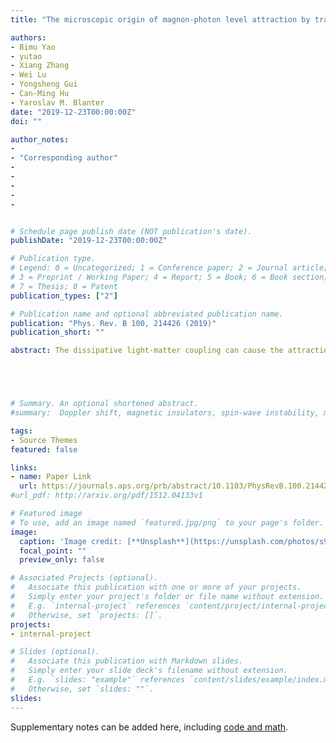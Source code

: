 ```yaml
---
title: "The microscopic origin of magnon-photon level attraction by traveling waves: Theory and experiment"

authors:
- Bimu Yao
- yutao
- Xiang Zhang
- Wei Lu
- Yongsheng Gui
- Can-Ming Hu
- Yaroslav M. Blanter
date: "2019-12-23T00:00:00Z"
doi: ""

author_notes:
-
- "Corresponding author"
- 
-
-
-
-


# Schedule page publish date (NOT publication's date).
publishDate: "2019-12-23T00:00:00Z"

# Publication type.
# Legend: 0 = Uncategorized; 1 = Conference paper; 2 = Journal article;
# 3 = Preprint / Working Paper; 4 = Report; 5 = Book; 6 = Book section;
# 7 = Thesis; 8 = Patent
publication_types: ["2"]

# Publication name and optional abbreviated publication name.
publication: "Phys. Rev. B 100, 214426 (2019)"
publication_short: ""

abstract: The dissipative light-matter coupling can cause the attraction of two energy levels, i.e., level attraction, when competing with the coherent coupling that induces usual Rabi-level splitting. The level attraction shows attractive potential for topological information processing. However, the underlying microscopic quantum mechanism of dissipative coupling still remains unclear although the behavior has been understood to root in the non-Hermitian physics, which brings difficulties in quantifying and manipulating the competition between coherence and dissipation and thereby the flexible control of level attraction. Here, by coupling a magnon mode to a cavity supporting both standing and traveling waves, we identify the traveling-wave state to be responsible for magnon-photon dissipative coupling. By characterizing the radiative broadening of a magnon linewidth, we quantify the coherent and dissipative coupling strengths and their competition. The effective magnon-photon coupling strength, as a net result of competition, is analytically presented using quantum theory to show good agreement with measurements. In this manner, we extend the control dimension of level attraction by tuning field torque on magnetization or global cavity geometry. Our findings provide insights on engineered coupled harmonic oscillator systems.





# Summary. An optional shortened abstract.
#summary:  Doppler shift, magnetic insulators, spin-wave instability, magnon-magnon interactions.

tags:
- Source Themes
featured: false

links:
- name: Paper Link
  url: https://journals.aps.org/prb/abstract/10.1103/PhysRevB.100.214426
#url_pdf: http://arxiv.org/pdf/1512.04133v1

# Featured image
# To use, add an image named `featured.jpg/png` to your page's folder. 
image:
  caption: 'Image credit: [**Unsplash**](https://unsplash.com/photos/s9CC2SKySJM)'
  focal_point: ""
  preview_only: false

# Associated Projects (optional).
#   Associate this publication with one or more of your projects.
#   Simply enter your project's folder or file name without extension.
#   E.g. `internal-project` references `content/project/internal-project/index.md`.
#   Otherwise, set `projects: []`.
projects:
- internal-project

# Slides (optional).
#   Associate this publication with Markdown slides.
#   Simply enter your slide deck's filename without extension.
#   E.g. `slides: "example"` references `content/slides/example/index.md`.
#   Otherwise, set `slides: ""`.
slides:
---
```


Supplementary notes can be added here, including [code and math](https://sourcethemes.com/academic/docs/writing-markdown-latex/).
